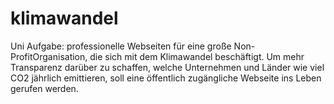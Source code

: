 # klimawandel
Uni Aufgabe: professionelle Webseiten für eine große Non-ProfitOrganisation, die sich mit dem Klimawandel beschäftigt. Um mehr Transparenz darüber zu schaffen, welche Unternehmen und Länder wie viel CO2 jährlich emittieren, soll eine öffentlich zugängliche Webseite ins Leben gerufen werden.
